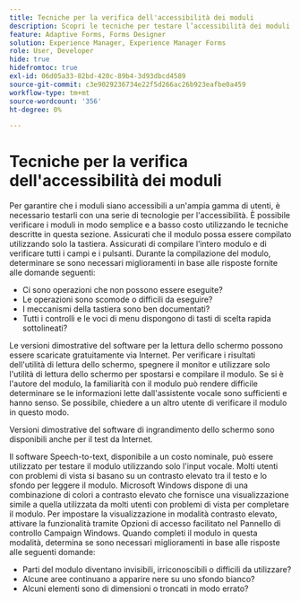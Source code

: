 ```yaml
---
title: Tecniche per la verifica dell'accessibilità dei moduli
description: Scopri le tecniche per testare l’accessibilità dei moduli in Forms Designer
feature: Adaptive Forms, Forms Designer
solution: Experience Manager, Experience Manager Forms
role: User, Developer
hide: true
hidefromtoc: true
exl-id: 06d05a33-82bd-420c-89b4-3d93dbcd4589
source-git-commit: c3e9029236734e22f5d266ac26b923eafbe0a459
workflow-type: tm+mt
source-wordcount: '356'
ht-degree: 0%

---
```


# Tecniche per la verifica dell&#39;accessibilità dei moduli

Per garantire che i moduli siano accessibili a un&#39;ampia gamma di utenti, è necessario testarli con una serie di tecnologie per l&#39;accessibilità. È possibile verificare i moduli in modo semplice e a basso costo utilizzando le tecniche descritte in questa sezione.
Assicurati che il modulo possa essere compilato utilizzando solo la tastiera. Assicurati di compilare l’intero modulo e di verificare tutti i campi e i pulsanti. Durante la compilazione del modulo, determinare se sono necessari miglioramenti in base alle risposte fornite alle domande seguenti:

* Ci sono operazioni che non possono essere eseguite?
* Le operazioni sono scomode o difficili da eseguire?
* I meccanismi della tastiera sono ben documentati?
* Tutti i controlli e le voci di menu dispongono di tasti di scelta rapida sottolineati?

Le versioni dimostrative del software per la lettura dello schermo possono essere scaricate gratuitamente via Internet. Per verificare i risultati dell&#39;utilità di lettura dello schermo, spegnere il monitor e utilizzare solo l&#39;utilità di lettura dello schermo per spostarsi e compilare il modulo. Se si è l&#39;autore del modulo, la familiarità con il modulo può rendere difficile determinare se le informazioni lette dall&#39;assistente vocale sono sufficienti e hanno senso. Se possibile, chiedere a un altro utente di verificare il modulo in questo modo.

Versioni dimostrative del software di ingrandimento dello schermo sono disponibili anche per il test da Internet.

Il software Speech-to-text, disponibile a un costo nominale, può essere utilizzato per testare il modulo utilizzando solo l&#39;input vocale.
Molti utenti con problemi di vista si basano su un contrasto elevato tra il testo e lo sfondo per leggere il modulo. Microsoft Windows dispone di una combinazione di colori a contrasto elevato che fornisce una visualizzazione simile a quella utilizzata da molti utenti con problemi di vista per completare il modulo. Per impostare la visualizzazione in modalità contrasto elevato, attivare la funzionalità tramite Opzioni di accesso facilitato nel Pannello di controllo Campaign Windows. Quando completi il modulo in questa modalità, determina se sono necessari miglioramenti in base alle risposte alle seguenti domande:

* Parti del modulo diventano invisibili, irriconoscibili o difficili da utilizzare?
* Alcune aree continuano a apparire nere su uno sfondo bianco?
* Alcuni elementi sono di dimensioni o troncati in modo errato?
